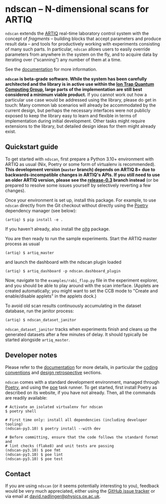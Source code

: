 ndscan – N-dimensional scans for ARTIQ
======================================

`ndscan` extends the [ARTIQ](https://github.com/m-labs/artiq) real-time
laboratory control system with the concept of _fragments_ – building blocks that
accept parameters and produce result data – and tools for productively working
with experiments consisting of many such parts. In particular, `ndscan` allows
users to easily override parameters from anywhere in the system on the fly, and
to acquire data by iterating over (“scanning”) any number of them at a time.

See the [documentation](https://oxfordiontrapgroup.github.io/ndscan) for more
information.

**`ndscan` is beta-grade software. While the system has been carefully
architected and the library is in active use within the
[Ion Trap Quantum Computing Group](https://www.physics.ox.ac.uk/research/ion-trap-quantum-computing-group),
large parts of the implementation are still best considered a minimum viable
product.** If you cannot work out how a particular use case would be addressed
using the library, please do get in touch: Many common lab scenarios will already
be accommodated by the current design, but perhaps the necessary interfaces were
not publicly exposed to keep the library easy to learn and flexible in terms
of implementation during initial development. Other tasks might require
extensions to the library, but detailed design ideas for them might already
exist.


Quickstart guide
----------------

To get started with `ndscan`, first prepare a Python 3.10+ environment with
ARTIQ as usual (Nix, Poetry or some form of virtualenv is recommended).
**This development version (`master` branch) depends on ARTIQ 8+ due to
backwards-incompatible changes in ARTIQ's APIs. If you still need to use an
older ARTIQ version, please see the
[release-0.3](https://github.com/OxfordIonTrapGroup/ndscan/tree/release-0.3)
branch instead** (or be prepared to resolve some issues yourself by
selectively reverting a few changes).

Once your environment is set up, install this package. For example, to use
`ndscan` directly from the Git checkout without directly using the
[Poetry](https://python-poetry.org/) dependency manager (see below):

    (artiq) $ pip install -e .

If you haven't already, also install the
[oitg](http://github.com/OxfordIonTrapGroup/oitg) package.

You are then ready to run the sample experiments. Start the ARTIQ master
process as usual

    (artiq) $ artiq_master

and launch the dashboard with the ndscan plugin loaded

    (artiq) $ artiq_dashboard -p ndscan.dashboard_plugin

Now, navigate to the `examples/rabi_flop.py` file in the experiment explorer,
and you should be able to play around with the scan interface. (Applets are
created automatically; you might want to set the CCB mode to "Create and
enable/disable applets" in the applets dock.)

To avoid old scan results continuously accumulating in the dataset
database, run the janitor process:

    (artiq) $ ndscan_dataset_janitor

`ndscan_dataset_janitor` tracks when experiments finish and cleans up the
generated datasets after a few minutes of delay. It should typically be
started alongside `artiq_master`.


Developer notes
---------------

Please refer to the [documentation](https://oxfordiontrapgroup.github.io/ndscan)
for more details, in particular the
[coding conventions](https://oxfordiontrapgroup.github.io/ndscan/coding-conventions.html)
and
[design retrospective](https://oxfordiontrapgroup.github.io/ndscan/design-retrospective.html)
sections.

`ndscan` comes with a standard development environment, managed through
[Poetry](https://python-poetry.org/), and using the
[poe](https://poethepoet.natn.io/) task runner. To get started, first install
Poetry as described on its website, if you have not already. Then, all the
commands are readily available:

    # Activate an isolated virtualenv for ndscan
    $ poetry shell

    # First time only: install all dependencies (including developer tooling)
    (ndscan-py3.10) $ poetry install --with dev

    # Before committing, ensure that the code follows the standard format and
    # lint checks (flake8) and unit tests are passing
    (ndscan-py3.10) $ poe fmt
    (ndscan-py3.10) $ poe lint
    (ndscan-py3.10) $ poe test


Contact
-------

If you are using `ndscan` (or it seems potentially interesting to you), feedback
would be very much appreciated, either using the
[GitHub issue tracker](https://github.com/OxfordIonTrapGroup/ndscan/issues)
or via email at david.nadlinger@physics.ox.ac.uk.
